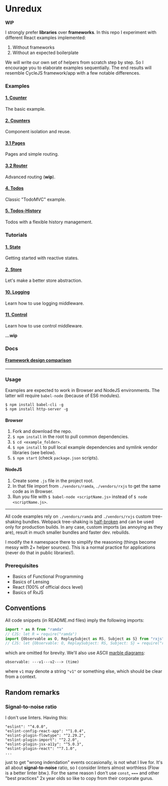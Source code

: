# Unredux

**WIP**

I strongly prefer **libraries** over **frameworks**. In this repo I experiment with different React
examples implemented:

1. Without frameworks
2. Without an expected boilerplate

We will write our own set of helpers from scratch step by step. So I encourage you to
elaborate examples sequentially. The end results will resemble CycleJS framework/app with a few
notable differences.

### Examples

#### [1. Counter](./examples/1.counter)

The basic example.

#### [2. Counters](./examples/2.counters)

Component isolation and reuse.

#### [3.1 Pages](./examples/3.1.pages)

Pages and simple routing.

#### [3.2 Router](./examples/3.2.router)

Advanced routing (**wip**).

#### [4. Todos](./examples/4.todos)

Classic "TodoMVC" example.

#### [5. Todos-History](./examples/5.todos-history)

Todos with a flexible history management.

### Tutorials

#### [1. State](./tutorials/1.state)

Getting started with reactive states.

#### [2. Store](./tutorials/2.store)

Let's make a better store abstraction.

#### [10. Logging](./tutorials/10.log)

Learn how to use logging middleware.

#### [11. Control](./tutorials/11.control)

Learn how to use control middleware.

**...wip**

### Docs

#### [Framework design comparison](./docs/frameworks.md)

---

### Usage

Examples are expected to work in Browser and NodeJS environments. The latter will require `babel-node`
(because of ES6 modules).

```
$ npm install babel-cli -g
$ npm install http-server -g
```

#### Browser

1. Fork and download the repo.
2. `$ npm install` in the root to pull common dependencies.
3. `$ cd <example_folder>`.
4. `$ npm install` to pull local example dependencies and symlink vendor libraries (see below).
5. `$ npm start` (check `package.json` scripts).

#### NodeJS

1. Create some `.js` file in the project root.
2. In that file import from `./vendors/ramda`, `./vendors/rxjs` to get the same code as in Browser.
3. Run you file with `$ babel-node <scriptName.js>` instead of `$ node <scriptName.js>`.

---

All code examples rely on `./vendors/ramda` and `./vendors/rxjs` custom tree-shaking bundles.
Webpack tree-shaking is [half-broken](https://github.com/scabbiaza/ramda-webpack-tree-shaking-examples)
and can be used only for production builds. In any case, custom imports (as annoying as they are),
result in much smaller bundles and faster dev. rebuilds.

I modify the `R` namespace there to simplify the reasoning (things become messy with 2+ helper sources).
This is a normal practice for applications (never do that in public libraries!).

### Prerequisites

* Basics of Functional Programming
* Basics of Lensing
* React (100% of official docs level)
* Basics of RxJS

## Conventions

All code snippets (in README.md files) imply the following imports:

```js
import * as R from "ramda"
// CJS: let R = require("ramda")
import {Observable as O, ReplaySubject as RS, Subject as S} from "rxjs"
// CJS: let {Observable: O, ReplaySubject: RS, Subject: S} = require("rxjs")
```

which are omitted for brevity. We'll also use ASCII [marble diagrams](http://rxmarbles.com/):

```
observable: ---v1---v2---> (time)
```

where `v1` may denote a string `"v1"` or something else, which should be clear from a context.

## Random remarks

### Signal-to-noise ratio

I don't use linters. Having this:

```
"eslint": "^4.0.0",
"eslint-config-react-app": "^1.0.4",
"eslint-plugin-flowtype": "^2.29.2",
"eslint-plugin-import": "^2.2.0",
"eslint-plugin-jsx-a11y": "^5.0.3",
"eslint-plugin-react": "^7.1.0",
...
```

just to get "wrong indendation" events occasionally, is not what I live for. It's all about
**signal-to-noise** ratio, so I consider linters almost worthless (Flow is a better linter btw.).
For the same reason I don't use `const`, `===` and other "best practices" 2x year olds so like to
copy from their corporate gurus.
